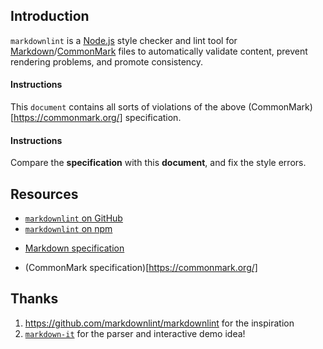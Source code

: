 ## Introduction

`markdownlint` is a [Node.js](https://nodejs.org/) style checker and lint tool for [Markdown](https://en.wikipedia.org/wiki/Markdown)/[CommonMark](https://commonmark.org/) files to automatically validate content, prevent rendering problems, and promote consistency.


 #### Instructions

This `document` contains all sorts of violations of the above (CommonMark)[https://commonmark.org/] specification.

#### Instructions

Compare the **specification** with this **document**, and fix the style errors. 


## Resources
* [`markdownlint` on GitHub](https://github.com/DavidAnson/markdownlint)
* [ `markdownlint` on npm ](https://www.npmjs.com/package/markdownlint)
+ [Markdown specification](https://daringfireball.net/projects/markdown/)
 *	(CommonMark specification)[https://commonmark.org/]

Thanks   
--------

1. https://github.com/markdownlint/markdownlint for the inspiration 
1. [`markdown-it`](https://github.com/markdown-it/markdown-it) for the parser and interactive demo idea!
